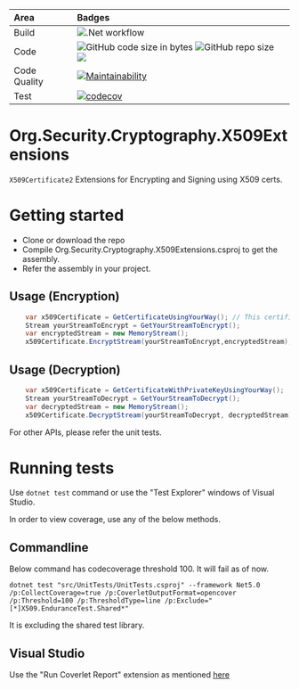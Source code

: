 
| Area          |      Badges  |
|:--------------|:-------------|
| Build         | ![.Net workflow](https://github.com/dotnet-demos/Org.Security.Cryptography.X509Extensions/actions/workflows/dotnet.yml/badge.svg) |
| Code          | ![GitHub code size in bytes](https://img.shields.io/github/languages/code-size/dotnet-demos/Org.Security.Cryptography.X509Extensions) ![GitHub repo size](https://img.shields.io/github/repo-size/dotnet-demos/Org.Security.Cryptography.X509Extensions) [![](https://tokei.rs/b1/github/dotnet-demos/Org.Security.Cryptography.X509Extensions)](https://github.com/dotnet-demos/Org.Security.Cryptography.X509Extensions) |
| Code Quality  | [![Maintainability](https://api.codeclimate.com/v1/badges/b64e91057b6c905e0347/maintainability)](https://codeclimate.com/github/dotnet-demos/Org.Security.Cryptography.X509Extensions/maintainability) |
| Test          | [![codecov](https://codecov.io/gh/dotnet-demos/Org.Security.Cryptography.X509Extensions/branch/master/graph/badge.svg?token=AS2FV3ACUI)](https://codecov.io/gh/dotnet-demos/Org.Security.Cryptography.X509Extensions) |

# Org.Security.Cryptography.X509Extensions
`X509Certificate2` Extensions for Encrypting and Signing using X509 certs.

# Getting started

- Clone or download the repo
- Compile Org.Security.Cryptography.X509Extensions.csproj to get the assembly.
- Refer the assembly in your project.

## Usage (Encryption)

 ```C#
     var x509Certificate = GetCertificateUsingYourWay(); // This certificate doesn't need to have private key.
     Stream yourStreamToEncrypt = GetYourStreamToEncrypt();
     var encryptedStream = new MemoryStream();
     x509Certificate.EncryptStream(yourStreamToEncrypt,encryptedStream);  
 ```
    
## Usage (Decryption)
 
 ```C#
     var x509Certificate = GetCertificateWithPrivateKeyUsingYourWay();
     Stream yourStreamToDecrypt = GetYourStreamToDecrypt();
     var decryptedStream = new MemoryStream();
     x509Certificate.DecryptStream(yourStreamToDecrypt, decryptedStream);  
 ```
For other APIs, please refer the unit tests.

# Running tests

Use `dotnet test` command or use the "Test Explorer" windows of Visual Studio.

In order to view coverage, use any of the below methods.

## Commandline

Below command has codecoverage threshold 100. It will fail as of now.

`dotnet test "src/UnitTests/UnitTests.csproj" --framework Net5.0 /p:CollectCoverage=true /p:CoverletOutputFormat=opencover /p:Threshold=100 /p:ThresholdType=line /p:Exclude="[*]X509.EnduranceTest.Shared*"`

It is excluding the shared test library.

## Visual Studio

Use the "Run Coverlet Report" extension as mentioned [here](https://www.code4it.dev/blog/code-coverage-vs-2019-coverlet)
